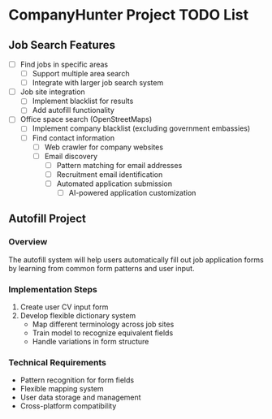 # CompanyHunter Project TODO List

## Job Search Features

- [ ] Find jobs in specific areas
  - [ ] Support multiple area search
  - [ ] Integrate with larger job search system
- [ ] Job site integration
  - [ ] Implement blacklist for results
  - [ ] Add autofill functionality
- [ ] Office space search (OpenStreetMaps)
  - [ ] Implement company blacklist (excluding government embassies)
  - [ ] Find contact information
    - [ ] Web crawler for company websites
    - [ ] Email discovery
      - [ ] Pattern matching for email addresses
      - [ ] Recruitment email identification
      - [ ] Automated application submission
        - [ ] AI-powered application customization

## Autofill Project

### Overview

The autofill system will help users automatically fill out job application forms by learning from common form patterns and user input.

### Implementation Steps

1. Create user CV input form
2. Develop flexible dictionary system
   - Map different terminology across job sites
   - Train model to recognize equivalent fields
   - Handle variations in form structure

### Technical Requirements

- Pattern recognition for form fields
- Flexible mapping system
- User data storage and management
- Cross-platform compatibility